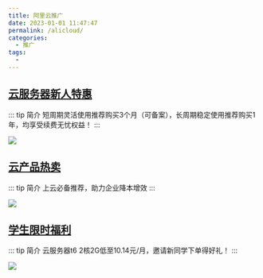 ```yaml
---
title: 阿里云推广
date: 2023-01-01 11:47:47
permalink: /alicloud/
categories:
  - 推广
tags:
  -
---
```


## [云服务器新人特惠](https://www.aliyun.com/daily-act/ecs/activity_selection?userCode=4j6jqa5r)

::: tip 简介
短周期灵活使用推荐购买3个月（可备案），长周期稳定使用推荐购买1年，均享受续费无忧权益！
:::

<a href="https://www.aliyun.com/daily-act/ecs/activity_selection?userCode=4j6jqa5r" target="_blank"><img class="no-zoom" src="http://t.eryajf.net/imgs/2023/02/378913920e1805f4.png"></a>

## [云产品热卖](https://www.aliyun.com/activity/daily/bestoffer?userCode=4j6jqa5r)

::: tip 简介
上云必备推荐，助力企业降本增效
:::

<a href="https://www.aliyun.com/activity/daily/bestoffer?userCode=4j6jqa5r" target="_blank"><img class="no-zoom" src="http://t.eryajf.net/imgs/2023/02/fee507330a6d0f85.png"></a>


## [学生限时福利](https://www.aliyun.com/daily-act/ecs/activity_share?userCode=4j6jqa5r)


::: tip 简介
云服务器t6 2核2G低至10.14元/月，邀请新同学下单得好礼！
:::


<a href="https://www.aliyun.com/daily-act/ecs/activity_share?userCode=4j6jqa5r" target="_blank"><img class="no-zoom" src="http://t.eryajf.net/imgs/2023/02/59df3a97bce03fc4.png"></a>
